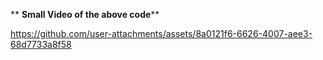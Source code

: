**  **Small Video of the above code****

https://github.com/user-attachments/assets/8a0121f6-6626-4007-aee3-68d7733a8f58

